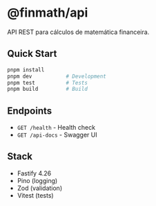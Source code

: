 # @finmath/api

API REST para cálculos de matemática financeira.

## Quick Start

```bash
pnpm install
pnpm dev           # Development
pnpm test          # Tests
pnpm build         # Build
```

## Endpoints

- `GET /health` - Health check
- `GET /api-docs` - Swagger UI

## Stack

- Fastify 4.26
- Pino (logging)
- Zod (validation)
- Vitest (tests)
